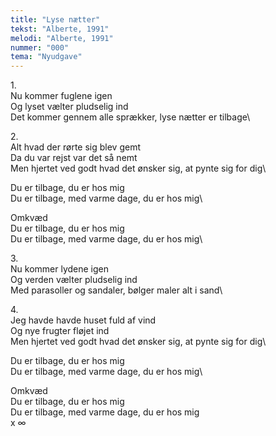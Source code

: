 ```yaml
---
title: "Lyse nætter"
tekst: "Alberte, 1991"
melodi: "Alberte, 1991"
nummer: "000"
tema: "Nyudgave"
---
```

1\.\
Nu kommer fuglene igen\
Og lyset vælter pludselig ind\
Det kommer gennem alle sprækker, lyse nætter er tilbage\


2\.\
Alt hvad der rørte sig blev gemt\
Da du var rejst var det så nemt\
Men hjertet ved godt hvad det ønsker sig, at pynte sig for dig\

Du er tilbage, du er hos mig\
Du er tilbage, med varme dage, du er hos mig\

Omkvæd\
Du er tilbage, du er hos mig\
Du er tilbage, med varme dage, du er hos mig\

3\.\
Nu kommer lydene igen\
Og verden vælter pludselig ind\
Med parasoller og sandaler, bølger maler alt i sand\

4\.\
Jeg havde havde huset fuld af vind\
Og nye frugter fløjet ind\
Men hjertet ved godt hvad det ønsker sig, at pynte sig for dig\

Du er tilbage, du er hos mig\
Du er tilbage, med varme dage, du er hos mig\

Omkvæd \
Du er tilbage, du er hos mig\
Du er tilbage, med varme dage, du er hos mig\
x ∞
